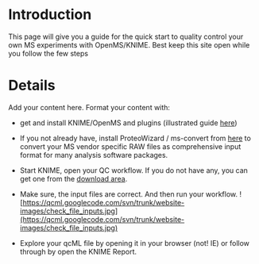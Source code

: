 # Introduction #

This page will give you a guide for the quick start to quality control your own MS experiments with OpenMS/KNIME. Best keep this site open while you follow the few steps


# Details #

Add your content here.  Format your content with:
  * get and install KNIME/OpenMS and plugins (illustrated guide [here](https://code.google.com/p/qcml/wiki/QCWorkflowsInKNIME))

  * If you not already have, install ProteoWizard / ms-convert from [here](http://proteowizard.sourceforge.net) to convert your MS vendor specific RAW files as comprehensive input format for many analysis software packages.

  * Start KNIME, open your QC workflow. If you do not have any, you can get one from the [download area](https://code.google.com/p/qcml/wiki/Downloads).

  * Make sure, the input files are correct. And then run your workflow. ![https://qcml.googlecode.com/svn/trunk/website-images/check_file_inputs.jpg](https://qcml.googlecode.com/svn/trunk/website-images/check_file_inputs.jpg)

  * Explore your qcML file by opening it in your browser (not! IE) or follow through by open the KNIME Report.